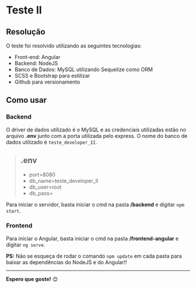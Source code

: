 # Teste II

## Resolução
O teste foi resolvido utilizando as seguintes tecnologias:

- Front-end: Angular
- Backend: NodeJS 
- Banco de Dados: MySQL utilizando Sequelize como ORM
- SCSS e Bootstrap para estilizar
- Github para versionamento


## Como usar
### Backend
O driver de dados utilizado é o MySQL e as
credenciais utilizadas estão no arquivo **.env** junto com a porta utilizada pelo express.
O nome do banco de dados utilizado é ``teste_developer_II``.
> ## .env
>
>- port=8080
>- db_name=teste_developer_II
>- db_user=root
>- db_pass=

Para iniciar o servidor, basta iniciar o cmd na pasta **/backend** e digitar ``npm start``.

### Frontend
Para iniciar o Angular, basta iniciar o cmd na pasta **/frontend-angular** e digitar ``ng serve``.

**PS:** Não se esqueça de rodar o comando ``npm update`` em cada pasta para baixar as dependências do NodeJS e do Angular!!
** **
**Espero que goste!** 😊
